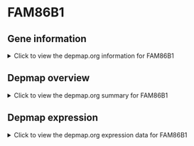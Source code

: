 <h1>FAM86B1</h1>

<h2>Gene information</h2>
<details>
  <summary>Click to view the depmap.org information for FAM86B1</summary>
  <iframe src="https://depmap.org/portal/gene/FAM86B1?tab=about" style="border:none;width:100%;height:800px"></iframe>
</details>

<h2>Depmap overview</h2>
<details>
  <summary>Click to view the depmap.org summary for FAM86B1</summary>
  <iframe src="https://depmap.org/portal/gene/FAM86B1?tab=overview" style="border:none;width:100%;height:800px"></iframe>
</details>

<h2>Depmap expression</h2>
<details>
  <summary>Click to view the depmap.org expression data for FAM86B1</summary>
  <iframe src="https://depmap.org/portal/gene/FAM86B1?tab=characterization" style="border:none;width:100%;height:800px"></iframe>
</details>


<!--
<h2>Reactome Pathway diagram</h2>
<details>
  <summary>Click to view Reactome pathway for FAM86B1</summary>
  PNAME
</details>
-->


